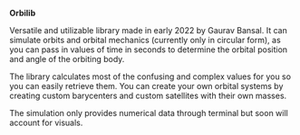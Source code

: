 **Orbilib**

Versatile and utilizable library made in early 2022 by Gaurav Bansal.
It can simulate orbits and orbital mechanics (currently only in circular form), as you can pass in values of time in seconds to determine the orbital position and angle of the orbiting body.

The library calculates most of the confusing and complex values for you so you can easily retrieve them.
You can create your own orbital systems by creating custom barycenters and custom satellites with their own masses.

The simulation only provides numerical data through terminal but soon will account for visuals.

